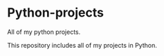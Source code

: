 # Python-projects
All of my python projects.


This repository includes all of my projects in Python.

